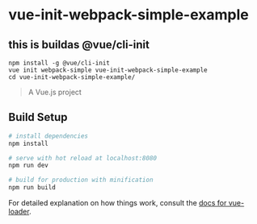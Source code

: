 # vue-init-webpack-simple-example


## this is buildas @vue/cli-init

```
npm install -g @vue/cli-init
vue init webpack-simple vue-init-webpack-simple-example
cd vue-init-webpack-simple-example/
```

> A Vue.js project

## Build Setup

``` bash
# install dependencies
npm install

# serve with hot reload at localhost:8080
npm run dev

# build for production with minification
npm run build
```

For detailed explanation on how things work, consult the [docs for vue-loader](http://vuejs.github.io/vue-loader).

